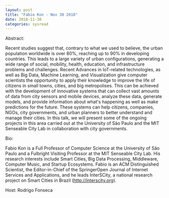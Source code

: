 ```yaml
---
layout: post
title: "Fabio Kon - Nov 30 2018"
date: 2018-11-30
categories: sysread
---
```


Abstract:

Recent studies suggest that, contrary to what we used to believe, the urban population worldwide is over 80%, reaching up to 90% in developing countries. This leads to a large variety of urban configurations, generating a wide range of social, mobility, health, education, and infrastructure problems and challenges. Recent Advances in IoT-related technologies, as well as Big Data, Machine Learning, and Visualization give computer scientists the opportunity to apply their knowledge to improve the life of citizens in small towns, cities, and big metropolises. This can be achieved with the development of innovative systems that can collect vast amounts of data from city sensors and mobile devices, analyze these data, generate models, and provide information about what's happening as well as make predictions for the future. These systems can help citizens, companies, NGOs, city governments, and urban planners to better understand and manage their cities. In this talk, we will present some of the ongoing projects in this area carried out at the University of São Paulo and the MIT Senseable City Lab in collaboration with city governments.

Bio:

Fabio Kon is a Full Professor of Computer Science at the University of São Paulo and a Fulbright Visiting Professor at the MIT Senseable City Lab. His research interests include Smart Cities, Big Data Processing, Middleware, Computer Music, and Startup Ecosystems.  Fabio is an ACM Distinguished Scientist, the Editor-in-Chief of the SpringerOpen Journal of Internet Services and Applications, and he leads InterSCity, a national research project on Smart Cities in Brazil (http://interscity.org).

Host: Rodrigo Fonseca

